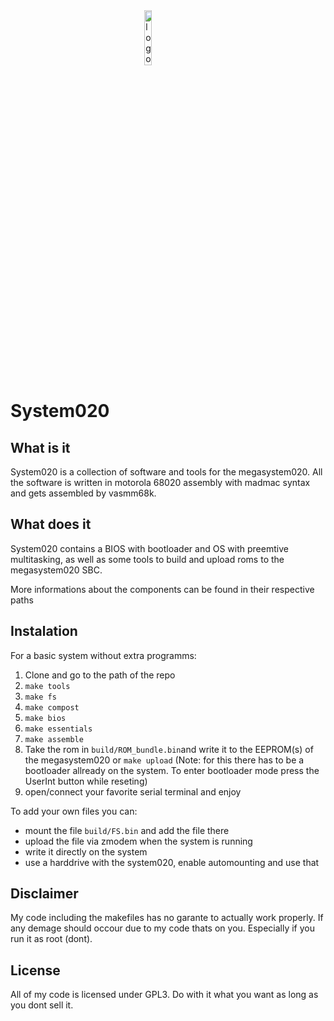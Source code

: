 <div>
    <image src="https://raw.githubusercontent.com/74HC138/system020/dev/images/logo_bb.png" alt="logo" style="width:15%;height:15%;display:block;margin-left:auto;margin-right:auto">
</div>

# System020

## What is it

System020 is a collection of software and tools for the megasystem020. All the software is written in motorola 68020 assembly with madmac syntax and gets assembled by vasmm68k.

## What does it

System020 contains a BIOS with bootloader and OS with preemtive multitasking, as well as some tools to build and upload roms to the megasystem020 SBC.

More informations about the components can be found in their respective paths

## Instalation

For a basic system without extra programms:

1. Clone and go to the path of the repo
2. `make tools`
3. `make fs`
4. `make compost`
5. `make bios`
6. `make essentials`
7. `make assemble`
8. Take the rom in `build/ROM_bundle.bin`and write it to the EEPROM(s) of the megasystem020
   or
   `make upload` (Note: for this there has to be a bootloader allready on the system. To enter bootloader mode press the UserInt button while reseting)
9. open/connect your favorite serial terminal and enjoy

To add your own files you can:
  * mount the file `build/FS.bin` and add the file there
  * upload the file via zmodem when the system is running
  * write it directly on the system
  * use a harddrive with the system020, enable automounting and use that

## Disclaimer

My code including the makefiles has no garante to actually work properly. If any demage should occour due to my code thats on you. Especially if you run it as root (dont).

## License

All of my code is licensed under GPL3. Do with it what you want as long as you dont sell it.